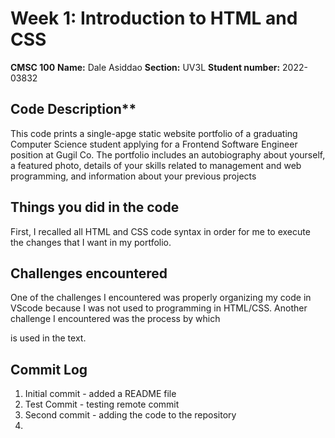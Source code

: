 # Week 1: Introduction to HTML and CSS

**CMSC 100**
**Name:** Dale Asiddao
**Section:** UV3L
**Student number:** 2022-03832

## Code Description**
 This code prints a single-apge static website portfolio of a graduating Computer Science student applying for a Frontend Software Engineer position at Gugil Co. The portfolio includes an autobiography about yourself, a featured photo, details of your skills related to management and web programming, and information about your previous projects

## Things you did in the code
First, I recalled all HTML and CSS code syntax in order for me to execute the changes that I want in my portfolio.

## Challenges encountered
One of the challenges I encountered was properly organizing my code in VScode because I was not used to programming in HTML/CSS. Another challenge I encountered was the process by which <div> is used in the text.

## Commit Log
1. Initial commit - added a README file
2. Test Commit - testing remote commit
3. Second commit - adding the code to the repository
4. 